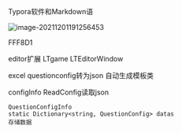 Typora软件和Markdown语

![image-20211201191256453](C:\Users\xian\AppData\Roaming\Typora\typora-user-images\image-20211201191256453.png)





FFF8D1



editor扩展 LTgame LTEditorWindow

excel questionconfig转为json 自动生成模板类



configInfo ReadConfig读取json



```
QuestionConfigInfo
static Dictionary<string, QuestionConfig> datas
存储数据

```







